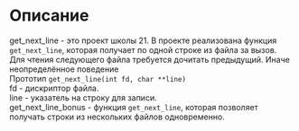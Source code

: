 # Описание
get_next_line - это проект школы 21.
В проекте реализована функция `get_next_line`, которая получает по одной строке из файла за вызов. Для чтения следующего файла требуется дочитать предыдущий. Иначе неопределённое поведение <br/>
Прототип `get_next_line(int fd, char **line)`<br/>
fd - дискриптор файла.<br/>
line - указатель на строку для записи.<br/>
get_next_line_bonus - функция `get_next_line`, которая позволяет получать строки из нескольких файлов одновременно.
